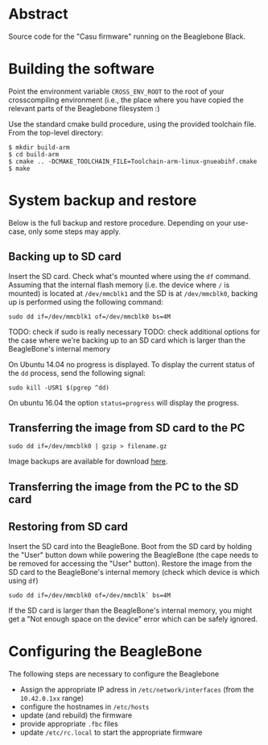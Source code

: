 Abstract
========

Source code for the "Casu firmware" running on the Beaglebone Black.

Building the software
=====================

Point the environment variable `CROSS_ENV_ROOT` to the root of your crosscompiling environment (i.e., the place where you have copied the relevant parts of the Beaglebone filesystem :)

Use the standard cmake build procedure, using the provided toolchain file. From the top-level directory:

    $ mkdir build-arm
    $ cd build-arm
    $ cmake .. -DCMAKE_TOOLCHAIN_FILE=Toolchain-arm-linux-gnueabihf.cmake
    $ make

System backup and restore
=========================

Below is the full backup and restore procedure. Depending on your use-case, only some steps may apply.

Backing up to SD card
---------------------

Insert the SD card. Check what's mounted where using the `df` command. Assuming that the internal flash memory (i.e. the device where `/` is mounted) is located at `/dev/mmcblk1` and the SD is at `/dev/mmcblk0`, backing up is performed using the following command:

```
sudo dd if=/dev/mmcblk1 of=/dev/mmcblk0 bs=4M
```

TODO: check if sudo is really necessary
TODO: check additional options for the case where we're backing up to an SD card which is larger than the BeagleBone's internal memory

On Ubuntu 14.04 no progress is displayed. To display the current status of the `dd` process, send the following signal:
```
sudo kill -USR1 $(pgrep ^dd)
```

On ubuntu 16.04 the option `status=progress` will display the progress.

Transferring the image from SD card to the PC
---------------------------------------------

```
sudo dd if=/dev/mmcblk0 | gzip > filename.gz
```

Image backups are available for download [here](http://larics.rasip.fer.hr/laricscloud/index.php/apps/files/?dir=%2Fassisi%2FBeagleBone%20images).

Transferring the image from the PC to the SD card
-------------------------------------------------


Restoring from SD card
----------------------

Insert the SD card into the BeagleBone. Boot from the SD card by holding the "User" button down while powering the BeagleBone (the cape needs to be removed for accessing the "User" button). Restore the image from the SD card to the BeagleBone's internal memory (check which device is which using `df`)

```
sudo dd if=/dev/mmcblk0 of=/dev/mmcblk` bs=4M
```

If the SD card is larger than the BeagleBone's internal memory, you might get a "Not enough space on the device" error which can be safely ignored.

Configuring the BeagleBone
==========================

The following steps are necessary to configure the Beaglebone

- Assign the appropriate IP adress in `/etc/network/interfaces` (from the `10.42.0.1xx` range)
- configure the hostnames in `/etc/hosts`
- update (and rebuild) the firmware
- provide appropriate `.fbc` files
- update `/etc/rc.local` to start the appropriate firmware
